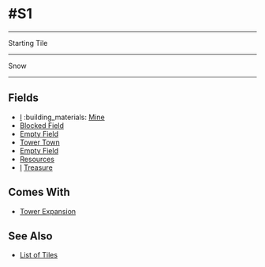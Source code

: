 # #S1

___
Starting Tile
___
Snow
___


## Fields

- [Ⅰ](../difficulties.md) :building_materials: [Mine](../fields/mine.md)
- [Blocked Field](../keywords/blocked_field.md)
- [Empty Field](../keywords/empty_field.md)
- [Tower Town](../towns/tower.md)
- [Empty Field](../keywords/empty_field.md)
- [Resources](../fields/resources.md)
- [Ⅰ](../difficulties.md) [Treasure](../fields/treasure.md)


## Comes With

- [Tower Expansion](../content/tower_expansion.md)


## See Also

- [List of Tiles](index.md)
